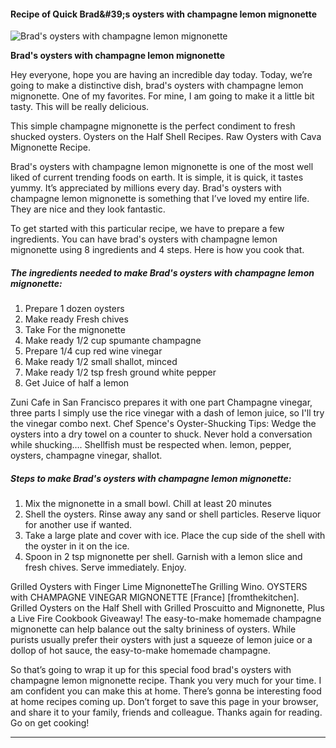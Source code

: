             

#### Recipe of Quick Brad&amp;#39;s oysters with champagne lemon mignonette

![Brad's oysters with champagne lemon mignonette](https://img-global.cpcdn.com/recipes/79e0ca1028b8c829/751x532cq70/brads-oysters-with-champagne-lemon-mignonette-recipe-main-photo.jpg)

**Brad's oysters with champagne lemon mignonette**

Hey everyone, hope you are having an incredible day today. Today, we’re going to make a distinctive dish, brad's oysters with champagne lemon mignonette. One of my favorites. For mine, I am going to make it a little bit tasty. This will be really delicious.

This simple champagne mignonette is the perfect condiment to fresh shucked oysters. Oysters on the Half Shell Recipes. Raw Oysters with Cava Mignonette Recipe.

Brad's oysters with champagne lemon mignonette is one of the most well liked of current trending foods on earth. It is simple, it is quick, it tastes yummy. It’s appreciated by millions every day. Brad's oysters with champagne lemon mignonette is something that I’ve loved my entire life. They are nice and they look fantastic.

To get started with this particular recipe, we have to prepare a few ingredients. You can have brad's oysters with champagne lemon mignonette using 8 ingredients and 4 steps. Here is how you cook that.

##### The ingredients needed to make Brad's oysters with champagne lemon mignonette:

1.  Prepare 1 dozen oysters
2.  Make ready Fresh chives
3.  Take For the mignonette
4.  Make ready 1/2 cup spumante champagne
5.  Prepare 1/4 cup red wine vinegar
6.  Make ready 1/2 small shallot, minced
7.  Make ready 1/2 tsp fresh ground white pepper
8.  Get Juice of half a lemon

Zuni Cafe in San Francisco prepares it with one part Champagne vinegar, three parts I simply use the rice vinegar with a dash of lemon juice, so I'll try the vinegar combo next. Chef Spence's Oyster-Shucking Tips: Wedge the oysters into a dry towel on a counter to shuck. Never hold a conversation while shucking…. Shellfish must be respected when. lemon, pepper, oysters, champagne vinegar, shallot.

##### Steps to make Brad's oysters with champagne lemon mignonette:

1.  Mix the mignonette in a small bowl. Chill at least 20 minutes
2.  Shell the oysters. Rinse away any sand or shell particles. Reserve liquor for another use if wanted.
3.  Take a large plate and cover with ice. Place the cup side of the shell with the oyster in it on the ice.
4.  Spoon in 2 tsp mignonette per shell. Garnish with a lemon slice and fresh chives. Serve immediately. Enjoy.

Grilled Oysters with Finger Lime MignonetteThe Grilling Wino. OYSTERS with CHAMPAGNE VINEGAR MIGNONETTE \[France\] \[fromthekitchen\]. Grilled Oysters on the Half Shell with Grilled Proscuitto and Mignonette, Plus a Live Fire Cookbook Giveaway! The easy-to-make homemade champagne mignonette can help balance out the salty brininess of oysters. While purists usually prefer their oysters with just a squeeze of lemon juice or a dollop of hot sauce, the easy-to-make homemade champagne.

So that’s going to wrap it up for this special food brad's oysters with champagne lemon mignonette recipe. Thank you very much for your time. I am confident you can make this at home. There’s gonna be interesting food at home recipes coming up. Don’t forget to save this page in your browser, and share it to your family, friends and colleague. Thanks again for reading. Go on get cooking!

* * *